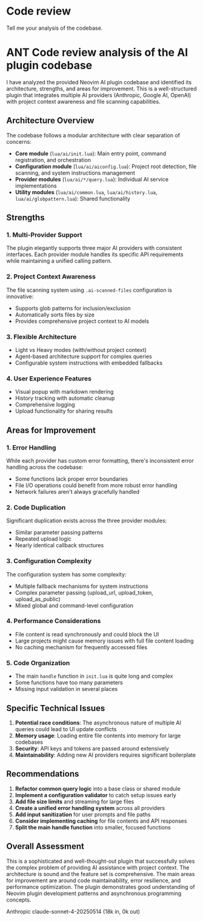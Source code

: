 # Code review 

Tell me your analysis of the codebase.


# ANT Code review analysis of the AI plugin codebase

I have analyzed the provided Neovim AI plugin codebase and identified its architecture, strengths, and areas for improvement. This is a well-structured plugin that integrates multiple AI providers (Anthropic, Google AI, OpenAI) with project context awareness and file scanning capabilities.

## Architecture Overview

The codebase follows a modular architecture with clear separation of concerns:

- **Core module** (`lua/ai/init.lua`): Main entry point, command registration, and orchestration
- **Configuration module** (`lua/ai/aiconfig.lua`): Project root detection, file scanning, and system instructions management  
- **Provider modules** (`lua/ai/*/query.lua`): Individual AI service implementations
- **Utility modules** (`lua/ai/common.lua`, `lua/ai/history.lua`, `lua/ai/globpattern.lua`): Shared functionality

## Strengths

### 1. Multi-Provider Support
The plugin elegantly supports three major AI providers with consistent interfaces. Each provider module handles its specific API requirements while maintaining a unified calling pattern.

### 2. Project Context Awareness
The file scanning system using `.ai-scanned-files` configuration is innovative:
- Supports glob patterns for inclusion/exclusion
- Automatically sorts files by size
- Provides comprehensive project context to AI models

### 3. Flexible Architecture
- Light vs Heavy modes (with/without project context)
- Agent-based architecture support for complex queries
- Configurable system instructions with embedded fallbacks

### 4. User Experience Features
- Visual popup with markdown rendering
- History tracking with automatic cleanup
- Comprehensive logging
- Upload functionality for sharing results

## Areas for Improvement

### 1. Error Handling
While each provider has custom error formatting, there's inconsistent error handling across the codebase:
- Some functions lack proper error boundaries
- File I/O operations could benefit from more robust error handling
- Network failures aren't always gracefully handled

### 2. Code Duplication
Significant duplication exists across the three provider modules:
- Similar parameter passing patterns
- Repeated upload logic
- Nearly identical callback structures

### 3. Configuration Complexity
The configuration system has some complexity:
- Multiple fallback mechanisms for system instructions
- Complex parameter passing (upload_url, upload_token, upload_as_public)
- Mixed global and command-level configuration

### 4. Performance Considerations
- File content is read synchronously and could block the UI
- Large projects might cause memory issues with full file content loading
- No caching mechanism for frequently accessed files

### 5. Code Organization
- The main `handle` function in `init.lua` is quite long and complex
- Some functions have too many parameters
- Missing input validation in several places

## Specific Technical Issues

1. **Potential race conditions**: The asynchronous nature of multiple AI queries could lead to UI update conflicts
2. **Memory usage**: Loading entire file contents into memory for large codebases
3. **Security**: API keys and tokens are passed around extensively
4. **Maintainability**: Adding new AI providers requires significant boilerplate

## Recommendations

1. **Refactor common query logic** into a base class or shared module
2. **Implement a configuration validator** to catch setup issues early  
3. **Add file size limits** and streaming for large files
4. **Create a unified error handling system** across all providers
5. **Add input sanitization** for user prompts and file paths
6. **Consider implementing caching** for file contents and API responses
7. **Split the main handle function** into smaller, focused functions

## Overall Assessment

This is a sophisticated and well-thought-out plugin that successfully solves the complex problem of providing AI assistance with project context. The architecture is sound and the feature set is comprehensive. The main areas for improvement are around code maintainability, error resilience, and performance optimization. The plugin demonstrates good understanding of Neovim plugin development patterns and asynchronous programming concepts.

Anthropic claude-sonnet-4-20250514 (18k in, 0k out)


